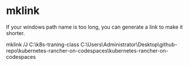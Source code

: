 # mklink

If your windows path name is too long, you can generate a link to make it shorter.

mklink /J C:\k8s-traning-class C:\Users\Administrator\Desktop\github-repo\kubernetes-rancher-on-codespaces\kubernetes-rancher-on-codespaces

